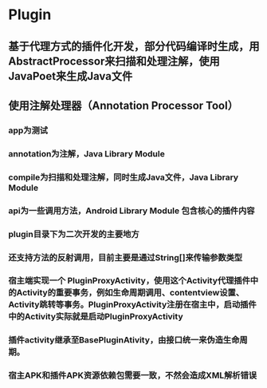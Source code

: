 # Plugin
## 基于代理方式的插件化开发，部分代码编译时生成，用AbstractProcessor来扫描和处理注解，使用JavaPoet来生成Java文件
## 使用注解处理器（Annotation Processor Tool）
### app为测试
### annotation为注解，Java Library Module
### compile为扫描和处理注解，同时生成Java文件，Java Library Module
### api为一些调用方法，Android Library Module 包含核心的插件内容
### plugin目录下为二次开发的主要地方
### 还支持方法的反射调用，目前主要是通过String[]来传输参数类型
### 宿主端实现一个 PluginProxyActivity，使用这个Activity代理插件中的Activity的重要事务，例如生命周期调用、contentview设置、Activity跳转等事务。PluginProxyActivity注册在宿主中，启动插件中的Activity实际就是启动PluginProxyActivity
### 插件activity继承至BasePluginAtivity，由接口统一来伪造生命周期。
### 宿主APK和插件APK资源依赖包需要一致，不然会造成XML解析错误

